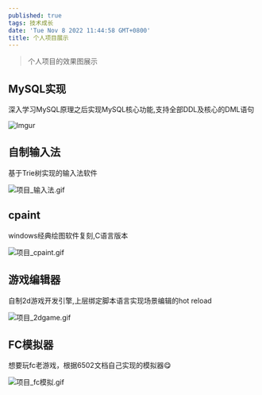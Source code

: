 ```yaml
---
published: true
tags: 技术成长
date: 'Tue Nov 8 2022 11:44:58 GMT+0800'
title: 个人项目展示
---
```

> 个人项目的效果图展示

## MySQL实现
深入学习MySQL原理之后实现MySQL核心功能,支持全部DDL及核心的DML语句
 
![Imgur](https://tva1.sinaimg.cn/large/008vxvgGgy1h8bjn1o4exg30qm0rothz.gif)

## 自制输入法
 
 基于Trie树实现的输入法软件
 
![项目_输入法.gif](https://pic.peo.pw/a/2023/01/29/63d61c2fd6335.gif)

 
## cpaint
 
windows经典绘图软件复刻,C语言版本
 
![项目_cpaint.gif](https://pic.peo.pw/a/2023/01/29/63d61c20dc2ed.gif)
 
## 游戏编辑器
 
自制2d游戏开发引擎,上层绑定脚本语言实现场景编辑的hot reload
 
![项目_2dgame.gif](https://pic.peo.pw/a/2023/01/29/63d61c20cd36c.gif)

## FC模拟器
想要玩fc老游戏，根据6502文档自己实现的模拟器😋

![项目_fc模拟.gif](https://pic.peo.pw/a/2023/01/29/63d61c2075878.gif)
